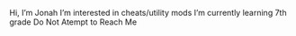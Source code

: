 Hi, I’m Jonah
I’m interested in cheats/utility mods
I’m currently learning 7th grade
Do Not Atempt to Reach Me

